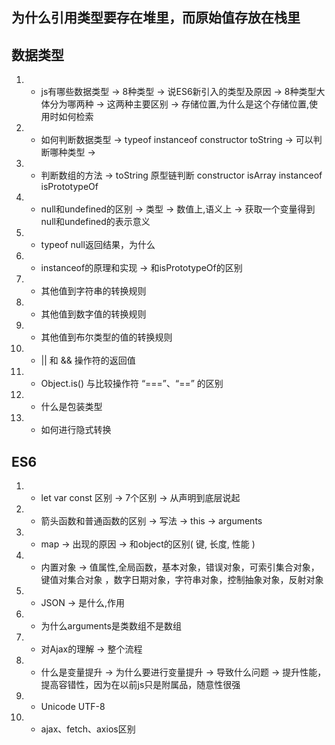 ## 为什么引用类型要存在堆里，而原始值存放在栈里

## 数据类型
1. - js有哪些数据类型 -> 8种类型 -> 说ES6新引入的类型及原因 -> 8种类型大体分为哪两种 -> 这两种主要区别 -> 存储位置,为什么是这个存储位置,使用时如何检索
2. - 如何判断数据类型 -> typeof instanceof constructor toString -> 可以判断哪种类型 -> 
3. - 判断数组的方法 -> toString 原型链判断  constructor isArray instanceof isPrototypeOf
4. - null和undefined的区别 -> 类型 -> 数值上,语义上 -> 获取一个变量得到null和undefined的表示意义
5. - typeof null返回结果，为什么
6. - instanceof的原理和实现 -> 和isPrototypeOf的区别
7. - 其他值到字符串的转换规则
8. - 其他值到数字值的转换规则
9. - 其他值到布尔类型的值的转换规则
10. - || 和 && 操作符的返回值
11. - Object.is() 与比较操作符 “===”、“==” 的区别
12. - 什么是包装类型
13. - 如何进行隐式转换

##  ES6
1. - let var const 区别 -> 7个区别 -> 从声明到底层说起
2. - 箭头函数和普通函数的区别 -> 写法 ->  this -> arguments
3. - map -> 出现的原因 -> 和object的区别( 键, 长度, 性能 )                      
4. - 内置对象 -> 值属性,全局函数，基本对象，错误对象，可索引集合对象，键值对集合对象 ，数字日期对象，字符串对象，控制抽象对象，反射对象
5. - JSON -> 是什么,作用
6. - 为什么arguments是类数组不是数组
7. - 对Ajax的理解 -> 整个流程
8. - 什么是变量提升 -> 为什么要进行变量提升 -> 导致什么问题 -> 提升性能，提高容错性，因为在以前js只是附属品，随意性很强
9. - Unicode UTF-8
10. - ajax、fetch、axios区别